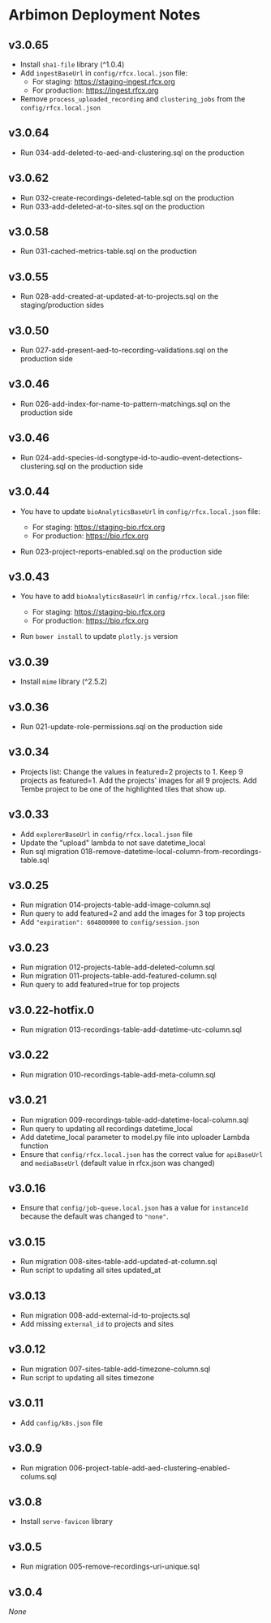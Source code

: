 # Arbimon Deployment Notes

## v3.0.65

- Install `sha1-file` library (^1.0.4)
- Add `ingestBaseUrl` in `config/rfcx.local.json` file:
    - For staging: https://staging-ingest.rfcx.org
    - For production: https://ingest.rfcx.org
- Remove `process_uploaded_recording` and `clustering_jobs` from the `config/rfcx.local.json`

## v3.0.64

- Run 034-add-deleted-to-aed-and-clustering.sql on the production

## v3.0.62

- Run 032-create-recordings-deleted-table.sql on the production
- Run 033-add-deleted-at-to-sites.sql on the production


## v3.0.58

- Run 031-cached-metrics-table.sql on the production

## v3.0.55

- Run 028-add-created-at-updated-at-to-projects.sql on the staging/production sides

## v3.0.50

- Run 027-add-present-aed-to-recording-validations.sql on the production side

## v3.0.46

- Run 026-add-index-for-name-to-pattern-matchings.sql on the production side

## v3.0.46

- Run 024-add-species-id-songtype-id-to-audio-event-detections-clustering.sql on the production side

## v3.0.44

- You have to update `bioAnalyticsBaseUrl` in `config/rfcx.local.json` file:
    - For staging: https://staging-bio.rfcx.org
    - For production: https://bio.rfcx.org

- Run 023-project-reports-enabled.sql on the production side

## v3.0.43

- You have to add `bioAnalyticsBaseUrl` in `config/rfcx.local.json` file:
    - For staging: https://staging-bio.rfcx.org
    - For production: https://bio.rfcx.org

- Run `bower install` to update `plotly.js` version

## v3.0.39

- Install `mime` library (^2.5.2)

## v3.0.36

- Run 021-update-role-permissions.sql on the production side

## v3.0.34

- Projects list: Change the values in featured=2 projects to 1. Keep 9 projects as featured=1. Add the projects' images for all 9 projects. Add Tembe project to be one of the highlighted tiles that show up.

## v3.0.33

- Add `explorerBaseUrl` in `config/rfcx.local.json` file
- Update the "upload" lambda to not save datetime_local
- Run sql migration 018-remove-datetime-local-column-from-recordings-table.sql

## v3.0.25

- Run migration 014-projects-table-add-image-column.sql
- Run query to add featured=2 and add the images for 3 top projects
- Add `"expiration": 604800000` to `config/session.json`

## v3.0.23

- Run migration 012-projects-table-add-deleted-column.sql
- Run migration 011-projects-table-add-featured-column.sql
- Run query to add featured=true for top projects

## v3.0.22-hotfix.0

- Run migration 013-recordings-table-add-datetime-utc-column.sql

## v3.0.22

- Run migration 010-recordings-table-add-meta-column.sql

## v3.0.21

- Run migration 009-recordings-table-add-datetime-local-column.sql
- Run query to updating all recordings datetime_local
- Add datetime_local parameter to model.py file into uploader Lambda function
- Ensure that `config/rfcx.local.json` has the correct value for `apiBaseUrl` and `mediaBaseUrl` (default value in rfcx.json was changed)

## v3.0.16

- Ensure that `config/job-queue.local.json` has a value for `instanceId` because the default was changed to `"none"`.

## v3.0.15

- Run migration 008-sites-table-add-updated-at-column.sql
- Run script to updating all sites updated_at

## v3.0.13

- Run migration 008-add-external-id-to-projects.sql
- Add missing `external_id` to projects and sites

## v3.0.12

- Run migration 007-sites-table-add-timezone-column.sql
- Run script to updating all sites timezone

## v3.0.11

- Add `config/k8s.json` file

## v3.0.9

- Run migration 006-project-table-add-aed-clustering-enabled-colums.sql

## v3.0.8

- Install `serve-favicon` library

## v3.0.5

- Run migration 005-remove-recordings-uri-unique.sql

## v3.0.4

_None_
